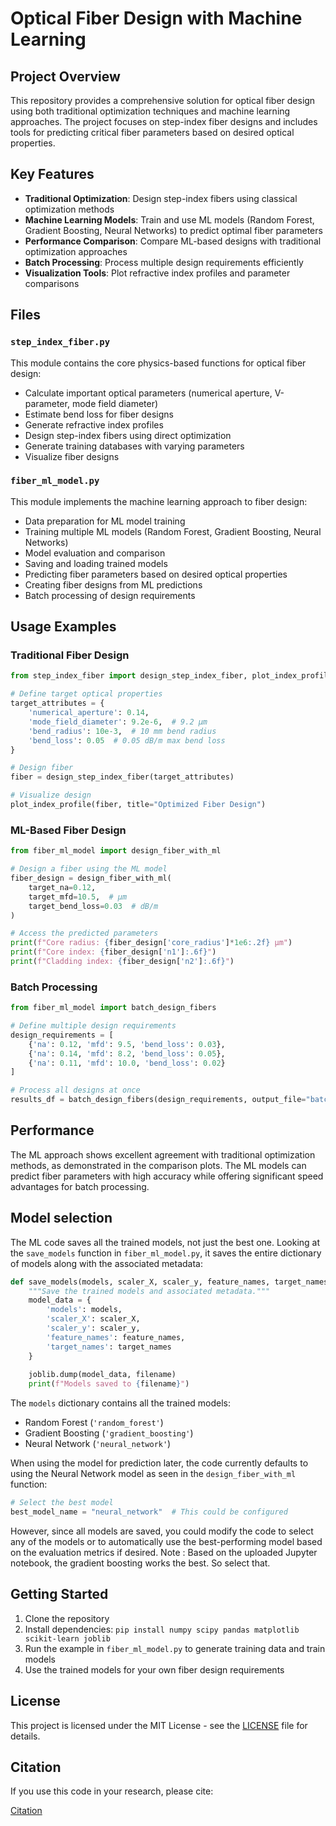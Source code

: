 # Optical Fiber Design with Machine Learning

## Project Overview

This repository provides a comprehensive solution for optical fiber design using both traditional optimization techniques and machine learning approaches. The project focuses on step-index fiber designs and includes tools for predicting critical fiber parameters based on desired optical properties.

## Key Features

- **Traditional Optimization**: Design step-index fibers using classical optimization methods
- **Machine Learning Models**: Train and use ML models (Random Forest, Gradient Boosting, Neural Networks) to predict optimal fiber parameters
- **Performance Comparison**: Compare ML-based designs with traditional optimization approaches
- **Batch Processing**: Process multiple design requirements efficiently
- **Visualization Tools**: Plot refractive index profiles and parameter comparisons

## Files

### `step_index_fiber.py`

This module contains the core physics-based functions for optical fiber design:

- Calculate important optical parameters (numerical aperture, V-parameter, mode field diameter)
- Estimate bend loss for fiber designs
- Generate refractive index profiles
- Design step-index fibers using direct optimization
- Generate training databases with varying parameters
- Visualize fiber designs

### `fiber_ml_model.py`

This module implements the machine learning approach to fiber design:

- Data preparation for ML model training
- Training multiple ML models (Random Forest, Gradient Boosting, Neural Networks)
- Model evaluation and comparison
- Saving and loading trained models
- Predicting fiber parameters based on desired optical properties
- Creating fiber designs from ML predictions
- Batch processing of design requirements

## Usage Examples

### Traditional Fiber Design

```python
from step_index_fiber import design_step_index_fiber, plot_index_profile

# Define target optical properties
target_attributes = {
    'numerical_aperture': 0.14,
    'mode_field_diameter': 9.2e-6,  # 9.2 µm
    'bend_radius': 10e-3,  # 10 mm bend radius
    'bend_loss': 0.05  # 0.05 dB/m max bend loss
}

# Design fiber
fiber = design_step_index_fiber(target_attributes)

# Visualize design
plot_index_profile(fiber, title="Optimized Fiber Design")
```

### ML-Based Fiber Design

```python
from fiber_ml_model import design_fiber_with_ml

# Design a fiber using the ML model
fiber_design = design_fiber_with_ml(
    target_na=0.12,
    target_mfd=10.5,  # µm
    target_bend_loss=0.03  # dB/m
)

# Access the predicted parameters
print(f"Core radius: {fiber_design['core_radius']*1e6:.2f} µm")
print(f"Core index: {fiber_design['n1']:.6f}")
print(f"Cladding index: {fiber_design['n2']:.6f}")
```

### Batch Processing

```python
from fiber_ml_model import batch_design_fibers

# Define multiple design requirements
design_requirements = [
    {'na': 0.12, 'mfd': 9.5, 'bend_loss': 0.03},
    {'na': 0.14, 'mfd': 8.2, 'bend_loss': 0.05},
    {'na': 0.11, 'mfd': 10.0, 'bend_loss': 0.02}
]

# Process all designs at once
results_df = batch_design_fibers(design_requirements, output_file="batch_results.csv")
```

## Performance

The ML approach shows excellent agreement with traditional optimization methods, as demonstrated in the comparison plots. The ML models can predict fiber parameters with high accuracy while offering significant speed advantages for batch processing.

## Model selection
The ML code saves all the trained models, not just the best one. Looking at the `save_models` function in `fiber_ml_model.py`, it saves the entire dictionary of models along with the associated metadata:

```python
def save_models(models, scaler_X, scaler_y, feature_names, target_names, filename='fiber_ml_models.pkl'):
    """Save the trained models and associated metadata."""
    model_data = {
        'models': models,
        'scaler_X': scaler_X,
        'scaler_y': scaler_y,
        'feature_names': feature_names,
        'target_names': target_names
    }
    
    joblib.dump(model_data, filename)
    print(f"Models saved to {filename}")
```

The `models` dictionary contains all the trained models:
- Random Forest (`'random_forest'`)
- Gradient Boosting (`'gradient_boosting'`)
- Neural Network (`'neural_network'`)

When using the model for prediction later, the code currently defaults to using the Neural Network model as seen in the `design_fiber_with_ml` function:

```python
# Select the best model
best_model_name = "neural_network"  # This could be configured
```

However, since all models are saved, you could modify the code to select any of the models or to automatically use the best-performing model based on the evaluation metrics if desired.
Note : Based on the uploaded Jupyter notebook, the gradient boosting works the best. So select that.


## Getting Started

1. Clone the repository
2. Install dependencies: `pip install numpy scipy pandas matplotlib scikit-learn joblib`
3. Run the example in `fiber_ml_model.py` to generate training data and train models
4. Use the trained models for your own fiber design requirements

## License

This project is licensed under the MIT License - see the [LICENSE](LICENSE) file for details.

## Citation

If you use this code in your research, please cite:

[Citation](https://github.com/agme2019/SciML-Experiments/tree/main/Optical%20Fiber%20Sim)
